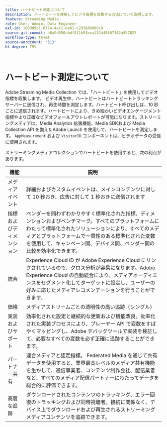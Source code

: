 ```yaml
---
title: ハートビート測定について
description: ハートビートを使用してビデオ指標を収集する方法について説明します。
feature: Streaming Media
role: User, Admin, Data Engineer
exl-id: 180dd9b1-877a-4ec1-8e81-c293800069c0
source-git-commit: a6a9d550cbdf511b93eea132445607102a557823
workflow-type: tm+mt
source-wordcount: '313'
ht-degree: 75%

---
```


# ハートビート測定について

Adobe Streaming Media Collection では、「ハートビート」を使用してビデオ指標を収集します。 ビデオ再生中、ハートビートはハートビートトラッキングサーバーに送信され、再生時間を測定します。ハートビート呼び出しは、10 秒ごとに送信されます。ハートビートにより、きめ細かいビデオエンゲージメント指標やより正確なビデオフォールアウトレポートが可能になります。ストリーミングメディアは、Media Analytics 拡張機能、Media SDKおよび Media Collection API を備えたAdobe Launch を使用して、ハートビートを測定します。 `AppMeasurement` および `VisitorID` コンポーネントは、ビデオデータの受信に使用されます。

ストリーミングメディアコレクションでハートビートを使用すると、次の利点があります。

| 機能 | 説明 |
|---|---|
| メディアイベント | 詳細およびカスタムイベントは、メインコンテンツに対して 10 秒おき、広告に対して 1 秒おきに送信されます |
| 指標およびディメンション | ベンダーを問わずわかりやすく標準化された指標、ディメンションおよびベンチマーク。すべてのプラットフォームにわたって標準化されたソリューションにより、すべてのメディアとプラットフォームで一貫性のある標準化された変数を使用して、キャンペーン間、デバイス間、ベンダー間の比較を効率化できます。 |
| 統合 | Experience Cloud ID が Adobe Experience Cloud にリンクされているので、クロス分析が容易になります。Adobe Experience Cloud の自動統合により、メディアオーディエンスをセグメント化してターゲットに設定し、ユーザーの好みに応じたメディアレコメンデーションを行うことができます。 |
| 価格  | メディアストリームごとの透明性の高い追跡（シングル） |
| 実装およびサポート | 効率化された設定と継続的な更新および機能改良。効率化された実装プロセスにより、プレーヤー API で変数をすばやくマッピングし、Adobe デバッグツールで実装を検証して、必要なすべての変数を必ず正確に追跡することができます。 |
| パートナー共有 | 連合メディアと認定指標。 Federated Media を通じて共有データを使用すると、業界最高レベルのメディア共有機能を生かして、通信事業者、コンテンツ制作会社、配信業者など、すべてのメディア配信パートナーにわたってデータを総合的に評価できます。 |
| 高度な追跡 | ダウンロードされたコンテンツのトラッキング、エラー回復のトラッキングおよび同時視聴者。接続に関係なく、デバイス上でダウンロードおよび再生されるストリーミングメディアコンテンツを追跡できます。 |
